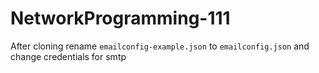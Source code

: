 # NetworkProgramming-111
After cloning rename ```emailconfig-example.json``` to ```emailconfig.json```
and change credentials for smtp